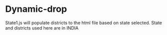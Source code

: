 # Dynamic-drop

State1.js will populate districts to the html file based on state selected.
State and districts used here are in INDIA
